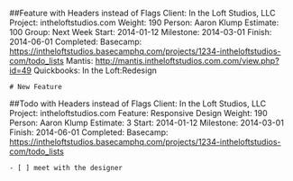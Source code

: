 ##Feature with Headers instead of Flags
    Client: In the Loft Studios, LLC
    Project: intheloftstudios.com
    Weight: 190
    Person: Aaron Klump
    Estimate: 100
    Group: Next Week
    Start: 2014-01-12
    Milestone: 2014-03-01
    Finish: 2014-06-01
    Completed:
    Basecamp: https://intheloftstudios.basecamphq.com/projects/1234-intheloftstudios-com/todo_lists
    Mantis: http://mantis.intheloftstudios.com.com/view.php?id=49
    Quickbooks: In the Loft:Redesign

    # New Feature

##Todo with Headers instead of Flags
    Client: In the Loft Studios, LLC
    Project: intheloftstudios.com
    Feature: Responsive Design
    Weight: 190
    Person: Aaron Klump
    Estimate: 3
    Start: 2014-01-12
    Milestone: 2014-03-01
    Finish: 2014-06-01
    Completed:
    Basecamp: https://intheloftstudios.basecamphq.com/projects/1234-intheloftstudios-com/todo_lists

    - [ ] meet with the designer

